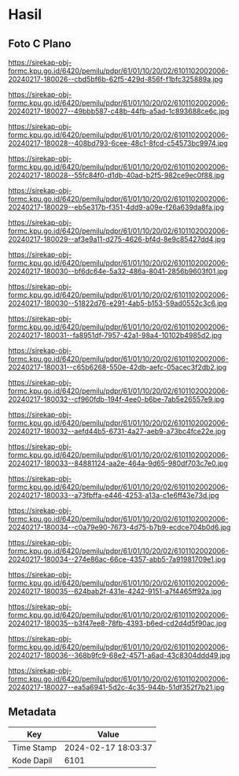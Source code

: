 # Hasil

## Foto C Plano

https://sirekap-obj-formc.kpu.go.id/6420/pemilu/pdpr/61/01/10/20/02/6101102002006-20240217-180026--cbd5bf6b-62f5-429d-856f-f1bfc325889a.jpg

https://sirekap-obj-formc.kpu.go.id/6420/pemilu/pdpr/61/01/10/20/02/6101102002006-20240217-180027--49bbb587-c48b-44fb-a5ad-1c893688ce6c.jpg

https://sirekap-obj-formc.kpu.go.id/6420/pemilu/pdpr/61/01/10/20/02/6101102002006-20240217-180028--408bd793-6cee-48c1-8fcd-c54573bc9974.jpg

https://sirekap-obj-formc.kpu.go.id/6420/pemilu/pdpr/61/01/10/20/02/6101102002006-20240217-180028--55fc84f0-d1db-40ad-b2f5-982ce9ec0f88.jpg

https://sirekap-obj-formc.kpu.go.id/6420/pemilu/pdpr/61/01/10/20/02/6101102002006-20240217-180029--eb5e317b-f351-4dd9-a09e-f26a639da8fa.jpg

https://sirekap-obj-formc.kpu.go.id/6420/pemilu/pdpr/61/01/10/20/02/6101102002006-20240217-180029--af3e9a11-d275-4626-bf4d-8e9c85427dd4.jpg

https://sirekap-obj-formc.kpu.go.id/6420/pemilu/pdpr/61/01/10/20/02/6101102002006-20240217-180030--bf6dc64e-5a32-486a-8041-2856b9603f01.jpg

https://sirekap-obj-formc.kpu.go.id/6420/pemilu/pdpr/61/01/10/20/02/6101102002006-20240217-180030--51822d76-e291-4ab5-b153-59ad0552c3c6.jpg

https://sirekap-obj-formc.kpu.go.id/6420/pemilu/pdpr/61/01/10/20/02/6101102002006-20240217-180031--fa8951df-7957-42a1-98a4-10102b4985d2.jpg

https://sirekap-obj-formc.kpu.go.id/6420/pemilu/pdpr/61/01/10/20/02/6101102002006-20240217-180031--c65b6268-550e-42db-aefc-05acec3f2db2.jpg

https://sirekap-obj-formc.kpu.go.id/6420/pemilu/pdpr/61/01/10/20/02/6101102002006-20240217-180032--cf960fdb-194f-4ee0-b6be-7ab5e26557e9.jpg

https://sirekap-obj-formc.kpu.go.id/6420/pemilu/pdpr/61/01/10/20/02/6101102002006-20240217-180032--aefd44b5-6731-4a27-aeb9-a73bc4fce22e.jpg

https://sirekap-obj-formc.kpu.go.id/6420/pemilu/pdpr/61/01/10/20/02/6101102002006-20240217-180033--84881124-aa2e-464a-9d65-980df703c7e0.jpg

https://sirekap-obj-formc.kpu.go.id/6420/pemilu/pdpr/61/01/10/20/02/6101102002006-20240217-180033--a73fbffa-e446-4253-a13a-c1e6ff43e73d.jpg

https://sirekap-obj-formc.kpu.go.id/6420/pemilu/pdpr/61/01/10/20/02/6101102002006-20240217-180034--c0a79e90-7673-4d75-b7b9-ecdce704b0d6.jpg

https://sirekap-obj-formc.kpu.go.id/6420/pemilu/pdpr/61/01/10/20/02/6101102002006-20240217-180034--274e86ac-66ce-4357-abb5-7a91981709e1.jpg

https://sirekap-obj-formc.kpu.go.id/6420/pemilu/pdpr/61/01/10/20/02/6101102002006-20240217-180035--624bab2f-431e-4242-9151-a7f4465ff92a.jpg

https://sirekap-obj-formc.kpu.go.id/6420/pemilu/pdpr/61/01/10/20/02/6101102002006-20240217-180035--b3f47ee8-78fb-4393-b6ed-cd2d4d5f90ac.jpg

https://sirekap-obj-formc.kpu.go.id/6420/pemilu/pdpr/61/01/10/20/02/6101102002006-20240217-180036--368b9fc9-68e2-4571-a6ad-43c8304ddd49.jpg

https://sirekap-obj-formc.kpu.go.id/6420/pemilu/pdpr/61/01/10/20/02/6101102002006-20240217-180027--ea5a6941-5d2c-4c35-944b-51df352f7b21.jpg


## Metadata

| Key        | Value               |
| ---------- | ------------------- |
| Time Stamp | 2024-02-17 18:03:37 |
| Kode Dapil | 6101                |




